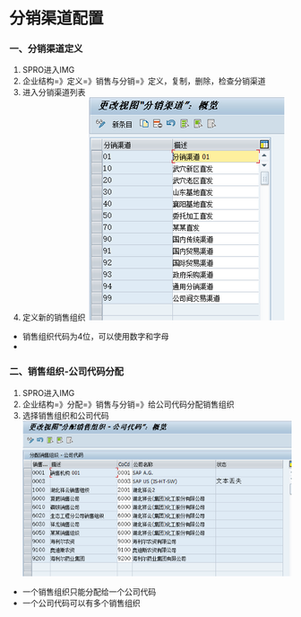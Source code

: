 # 分销渠道配置 #

### 一、分销渠道定义

1. SPRO进入IMG
2. 企业结构=》定义=》销售与分销=》定义，复制，删除，检查分销渠道
3. 进入分销渠道列表
4. 定义新的销售组织
![更改视图_分销渠道_概览](/images/更改视图_分销渠道_概览.png "更改视图_分销渠道_概览")


* 销售组织代码为4位，可以使用数字和字母
* 

### 二、销售组织-公司代码分配
1. SPRO进入IMG
2. 企业结构=》分配=》销售与分销=》给公司代码分配销售组织
3. 选择销售组织和公司代码
![给公司代码分配销售组织](/images/销售组织-公司代码分配.png "给公司代码分配销售组织")

* 一个销售组织只能分配给一个公司代码
* 一个公司代码可以有多个销售组织